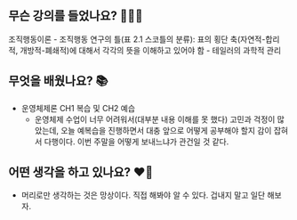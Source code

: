 ## 무슨 강의를 들었나요? 🧑🏻‍🏫
조직행동이론
    - 조직행동 연구의 틀(표 2.1 스코틀의 분류): 표의 횡단 축(자연적-합리적, 개방적-폐쇄적)에 대해서 각각의 뜻을 이해하고 있어야 함
    - 테일러의 과학적 관리

## 무엇을 배웠나요? 📚
- 운영체제론 CH1 복습 및 CH2 예습
    - 운영체제 수업이 너무 어려워서(대부분 내용 이해를 못 했다) 고민과 걱정이 많았는데, 오늘 예복습을 진행하면서 대충 앞으로 어떻게 공부해야 할지 감이 잡혀서 다행이다. 이번 주말을 어떻게 보내느냐가 관건일 것 같다.

## 어떤 생각을 하고 있나요? ❤️‍🔥
- 머리로만 생각하는 것은 망상이다. 직접 해봐야 알 수 있다. 겁내지 말고 일단 해보자. 
